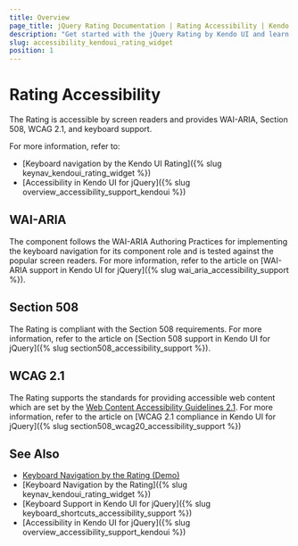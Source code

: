 ```yaml
---
title: Overview
page_title: jQuery Rating Documentation | Rating Accessibility | Kendo UI
description: "Get started with the jQuery Rating by Kendo UI and learn about its accessibility support for WAI-ARIA, Section 508, and WCAG 2.1."
slug: accessibility_kendoui_rating_widget
position: 1
---
```


# Rating Accessibility

The Rating is accessible by screen readers and provides WAI-ARIA, Section 508, WCAG 2.1, and keyboard support.

For more information, refer to:

* [Keyboard navigation by the Kendo UI Rating]({% slug keynav_kendoui_rating_widget %})
* [Accessibility in Kendo UI for jQuery]({% slug overview_accessibility_support_kendoui %})

## WAI-ARIA

The component follows the WAI-ARIA Authoring Practices for implementing the keyboard navigation for its component role and is tested against the popular screen readers. For more information, refer to the article on [WAI-ARIA support in Kendo UI for jQuery]({% slug wai_aria_accessibility_support %}).

## Section 508

The Rating is compliant with the Section 508 requirements. For more information, refer to the article on [Section 508 support in Kendo UI for jQuery]({% slug section508_accessibility_support %}).

## WCAG 2.1

The Rating supports the standards for providing accessible web content which are set by the [Web Content Accessibility Guidelines 2.1](https://www.w3.org/TR/WCAG/). For more information, refer to the article on [WCAG 2.1 compliance in Kendo UI for jQuery]({% slug section508_wcag20_accessibility_support %})

## See Also

* [Keyboard Navigation by the Rating (Demo)](https://demos.telerik.com/kendo-ui/rating/keyboard-navigation)
* [Keyboard Navigation by the Rating]({% slug keynav_kendoui_rating_widget %})
* [Keyboard Support in Kendo UI for jQuery]({% slug keyboard_shortcuts_accessibility_support %})
* [Accessibility in Kendo UI for jQuery]({% slug overview_accessibility_support_kendoui %})
